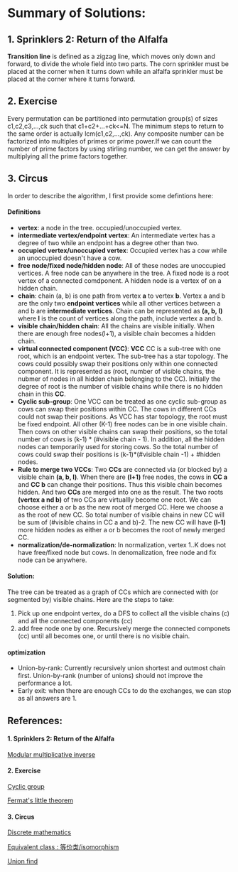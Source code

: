 # Summary of Solutions:

## 1. Sprinklers 2: Return of the Alfalfa

**Transition line** is defined as a zigzag line, which moves only down and forward, to divide the whole field into two parts.  The corn sprinkler must be placed at the corner when it turns down while an alfalfa sprinkler must be placed at the corner where it turns forward.

## 2. Exercise

Every permutation can be partitioned into permutation group(s) of sizes c1,c2,c3,…,ck such that c1+c2+…+ck<=N.  The minimum steps to return to the same order is actually lcm(c1,c2,…,ck).  Any composite number can be factorized into multiples of primes or prime power.If we can count the number of prime factors by using stirling number, we can get the answer by multiplying all the prime factors together.

## 3. Circus

In order to describe the algorithm, I first provide some defintions here:
#### Definitions

- **vertex**: a node in the tree. occupied/unoccupied vertex.
- **intermediate vertex/endpoint vertex**: An intermediate vertex has a degree of two while an endpoint has a degree other than two. 
- **occupied vertex/unoccupied vertex**: Occupied vertex has a cow while an unoccupied doesn't have a cow.
- **free node/fixed node/hidden node**: All of these nodes are unoccupied vertices. A free node can be anywhere in the tree. A fixed node is a root vertex of a connected comdponent.  A hidden node is a vertex of on a hidden chain.
- **chain**: chain (a, b) is one path from vertex **a** to vertex **b**. Vertex a and b are the only two **endpoint vertices** while all other vertices between a and b are **intermediate vertices**. Chain can be represented as **(a, b, l)** where **l** is the count of vertices along the path, include vertex a and b.
- **visible chain/hidden chain**: All the chains are visible initially. When there are enough free nodes(l+1), a visible chain becomes a hidden chain.
- **virtual connected component (VCC)**: **VCC** CC is a sub-tree with one root, which is an endpoint vertex. The sub-tree has a star topology.  The cows could possibly swap their positions only within one connected component.  It is represented as (root, number of visible chains, the nubmer of nodes in all hidden chain belonging to the CC).  Initially the degree of root is the number of visible chains while there is no hidden chain in this **CC**.
- **Cyclic sub-group**: One VCC can be treated as one cyclic sub-group as cows can swap their positions within CC.  The cows in different CCs could not swap their positions. As VCC has star topology, the root must be fixed endpoint.  All other (K-1) free nodes can be in one visible chain. Then cows on other visible chains can swap their positions, so the total number of cows is (k-1) * (#visible chain - 1). In addition, all the hidden nodes can temporarily used for storing cows.  So the total number of cows could swap their positions is (k-1)*(#visible chain -1) + #hidden nodes.
- **Rule to merge two VCCs**: Two **CCs** are connected via (or blocked by) a visible chain **(a, b, l)**.  When there are **(l+1)** free nodes, the cows in **CC a** and **CC b** can change their positions.  Thus this visible chain becomes hidden. And two **CCs** are merged into one as the result.  The two roots **(vertex a nd b)** of two CCs are virtuallly become one root.  We can choose either a or b as the new root of merged CC. Here we choose a as the root of new CC.  So total number of visible chains in new CC will be sum of (#visible chains in CC a and b)-2.  The new CC will have  **(l-1)** more hidden nodes as either a or b becomes the root of newly merged CC.
- **normalization/de-normalization**: In normalization, vertex 1..K does not have free/fixed node but cows. In denomalization, free node and fix node can be anywhere.

#### Solution: 
The tree can be treated as a graph of CCs which are connected with (or segmented by) visible chains.  Here are the steps to take:

1. Pick up one endpoint vertex, do a DFS to collect all the visible chains (c) and all the connected components (cc)
2.  add free node one by one.  Recursively merge the connected componets (cc) until all becomes one, or until there is no visible chain.

#### optimization

- Union-by-rank: Currently recursively union shortest and outmost chain first. Union-by-rank (number of unions) should not improve the performance a lot.
- Early exit: when there are enough CCs to do the exchanges, we can stop as all answers are 1.





## References:

#### 1. Sprinklers 2: Return of the Alfalfa

[Modular multiplicative inverse]( https://en.wikipedia.org/wiki/Modular_multiplicative_inverse)

#### 2. Exercise

[Cyclic group]( https://en.wikipedia.org/wiki/Cyclic_group)

[Fermat's little theorem]( https://en.wikipedia.org/wiki/Fermat%27s_little_theorem)


#### 3. Circus

[Discrete mathematics]( https://en.wikipedia.org/wiki/Discrete_mathematics)

[Equivalent class : 等价类/isomorphism](https://en.wikipedia.org/wiki/Equivalence_class )

[Union find]( https://en.wikipedia.org/wiki/Disjoint-set_data_structure)





